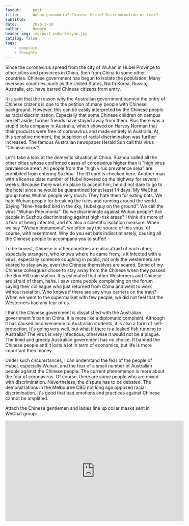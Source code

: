 ```yaml
---
layout:     post
title:      Wuhan pneumonia? Chinese Virus? Discrimination or fear?
subtitle:   
date:       2020-2-10
author:     Howard
header-img: img/post_wuhanfeiyan.jpg
catalog: false
tags:
    - complain
    - thoughts
---
```



Since the coronavirus spread from the city of Wuhan in Hubei Province to other cities and provinces in China, then from China to some other countries.  Chinese government has begun to isolate the population. Many overseas countries, such as the United States, North Korea, Russia, Australia, etc. have barred Chinese citizens from entry.


It is said that the reason why the Australian government banned the entry of Chinese citizens is due to the petition of many people with Chinese background. However, this can be easily interpreted by the Chinese people as racial discrimination. Especially that some Chinese children on campus are left aside, former friends have stayed away from them. Plus there was a stupid sofa company in Australia, which showed on Harvey Norman that their products were free of coronavirus and made entirely in Australia. At this sensitive moment, the suspicion of racial discrimination was further increased. The famous Australian newspaper Herald Sun call this virus "Chinese virus"!



Let's take a look at the domestic situation in China. Suzhou called all the other cities whose confirmed cases of coronavirus higher than it "high virus prevalence area". All people from the "high virus prevalence area" are prohibited from entering Suzhou. The ID card is checked here. Another man with a license plate number of Hubei hovered on the highway for several weeks. Because there was no place to accept him, he did not dare to go to the hotel since he would be quarantined for at least 14 days. My WeChat group hates Wuhan people very much. They hate them for eating bats. We hate Wuhan people for breaking the rules and running around the world. Saying "Nine-headed bird in the sky, Hubei guy on the ground". We call the virus "Wuhan Pneumonia". Do we discriminate against Wuhan people? Are people in Suzhou discriminating against high-risk areas? I think it's more of a fear of being infected, and it's also a scientific isolation measure. When we say "Wuhan pneumonia", we often say the source of this virus, of course, with resentment. Why do you eat bats indiscriminately, causing all the Chinese people to accompany you to suffer!



To be honest, Chinese in other countries are also afraid of each other, especially strangers, who knows where he came from, is it infected with a virus, especially someone coughing in public, not only the westerners are scared to stay away, even the Chinese themselves are scared. Some of my Chinese colleagues chose to stay away from the Chinese when they passed the Box Hill train station. It is estimated that other Westerners and Chinese are afraid of them, haha. I saw some people complaining on the forum saying their colleague who just returned from China and went to work without isolation. Who knows if there are any virus carriers on the train?  When we went to the supermarket with few people, we did not feel that the Westerners had any fear of us.




I think the Chinese government is dissatisfied with the Australian government ’s ban on China. It is more like a diplomatic complaint. Although it has caused inconvenience to Australian students, it is also a form of self-protection. It's going very well, but what if there is a leaked fish running to Australia? The virus is very infectious, otherwise it would not be a plague. The timid and greedy Australian government has no choice. It banned the Chinese people and it losts a lot in term of economics, but life is more important then money.




Under such circumstances, I can understand the fear of the people of Hubei, especially Wuhan, and the fear of a small number of Australian people against the Chinese people. The current phenomenon is more about the fear of coronavirus. Of course, there are some people who are mixed with discrimination. Nevertheless, the dispute has to be debated. The demonstrations in the Melbourne CBD not long ago opposed racial discrimination. It's good that bad emotions and practices against Chinese cannot be amplified.



Attach the Chinese gentlemen and ladies line up collar masks sent in WeChat group:


<iframe width="560" height="315" src="https://www.youtube.com/embed/DzqTUz2BxhM" frameborder="0" allow="accelerometer; autoplay; encrypted-media; gyroscope; picture-in-picture" allowfullscreen></iframe>







